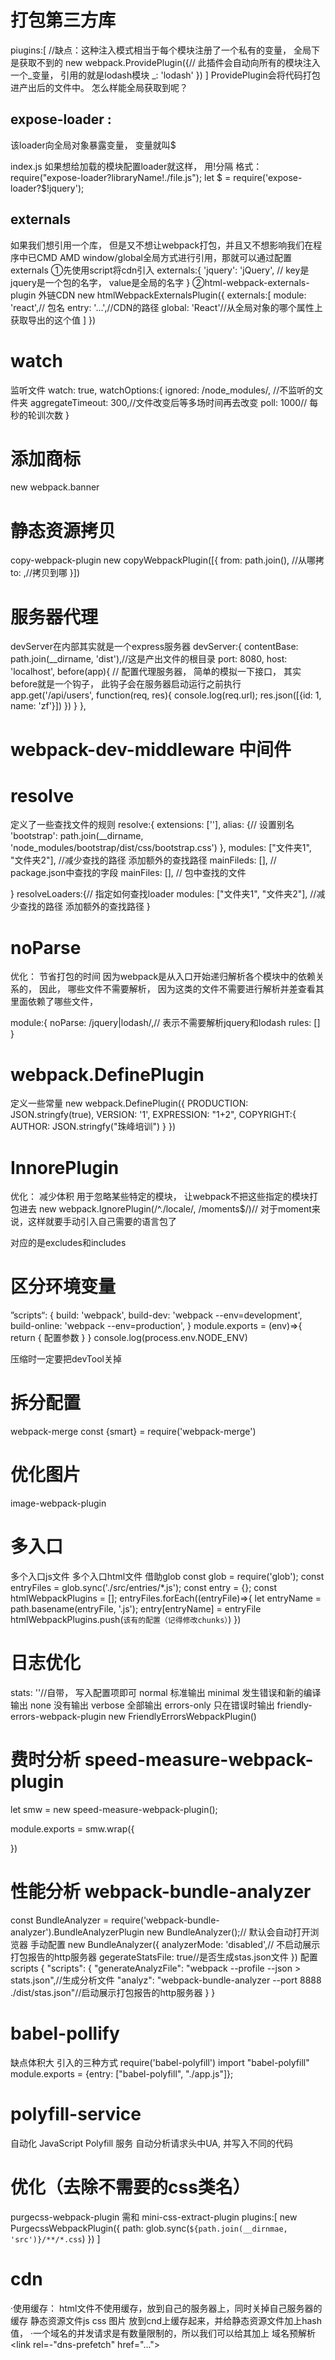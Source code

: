 # 打包第三方库
piugins:[
    //缺点：这种注入模式相当于每个模块注册了一个私有的变量， 全局下是获取不到的
    new webpack.ProvidePlugin({// 此插件会自动向所有的模块注入一个_变量， 引用的就是lodash模块
        _: 'lodash'
    })
]
ProvidePlugin会将代码打包进产出后的文件中。
怎么样能全局获取到呢？
## expose-loader : 
该loader向全局对象暴露变量， 变量就叫$

index.js
如果想给加载的模块配置loader就这样， 用!分隔
格式：
require("expose-loader?libraryName!./file.js");
let $ = require('expose-loader?$!jquery');

## externals
如果我们想引用一个库， 但是又不想让webpack打包，并且又不想影响我们在程序中已CMD AMD window/global全局方式进行引用，那就可以通过配置externals
①先使用script将cdn引入
externals:{
    'jquery': 'jQuery', // key是jquery是一个包的名字， value是全局的名字
}
②html-webpack-externals-plugin
外链CDN
new htmlWebpackExternalsPlugin({
    externals:[
        module: 'react',// 包名
        entry: '...',//CDN的路径
        global: 'React'//从全局对象的哪个属性上获取导出的这个值
    ]
})

# watch
监听文件
watch: true,
watchOptions:{
    ignored: /node_modules/, //不监听的文件夹
    aggregateTimeout: 300,//文件改变后等多场时间再去改变
    poll: 1000// 每秒的轮训次数
}
# 添加商标
new webpack.banner

# 静态资源拷贝
copy-webpack-plugin
new copyWebpackPlugin([{
    from: path.join(), //从哪拷
    to: ,//拷贝到哪 
}])
# 服务器代理
devServer在内部其实就是一个express服务器
devServer:{
        contentBase: path.join(__dirname, 'dist'),//这是产出文件的根目录
        port: 8080,
        host: 'localhost',
        before(app){ // 配置代理服务器， 简单的模拟一下接口， 其实before就是一个钩子， 此钩子会在服务器启动运行之前执行    
            app.get('/api/users', function(req, res){
                console.log(req.url);
                res.json([{id: 1, name: 'zf'}])
            })
        }
        <!-- proxy: {
            "/api": {
                target: "http://localhost:3000",
                pathRewrite: {"^/api": ""}
            }
        } -->
}, 

# webpack-dev-middleware 中间件


# resolve
定义了一些查找文件的规则
resolve:{
    extensions: [''],
    alias: {// 设置别名
        'bootstrap': path.join(__dirname, 'node_modules/bootstrap/dist/css/bootstrap.css')
    },
    modules: ["文件夹1", "文件夹2"], //减少查找的路径 添加额外的查找路径
    mainFileds: [], // package.json中查找的字段
    mainFiles: [], // 包中查找的文件
    
}
resolveLoaders:{// 指定如何查找loader
     modules: ["文件夹1", "文件夹2"], //减少查找的路径 添加额外的查找路径
}

# noParse
优化： 节省打包的时间
因为webpack是从入口开始递归解析各个模块中的依赖关系的，
因此，
哪些文件不需要解析， 因为这类的文件不需要进行解析并差查看其里面依赖了哪些文件，

module:{
    noParse: /jquery|lodash/,// 表示不需要解析jquery和lodash
    rules: []
}

# webpack.DefinePlugin
定义一些常量
new webpack.DefinePlugin({
    PRODUCTION: JSON.stringfy(true),
    VERSION: '1',
    EXPRESSION: "1+2",
    COPYRIGHT:{
        AUTHOR: JSON.stringfy("珠峰培训")
    }
})

# InnorePlugin
优化： 减少体积
用于忽略某些特定的模块， 让webpack不把这些指定的模块打包进去
new webpack.IgnorePlugin(/^\.\/locale/, /moments$/)// 对于moment来说，这样就要手动引入自己需要的语言包了

对应的是excludes和includes

# 区分环境变量
”scripts“: {
    build: 'webpack',
    build-dev: 'webpack --env=development',
    build-online: 'webpack --env=production',
}
module.exports = (env)=>{
    return {
        配置参数
    }
}
console.log(process.env.NODE_ENV)

压缩时一定要把devTool关掉 

# 拆分配置
webpack-merge
const {smart} = require('webpack-merge')
# 优化图片
image-webpack-plugin

# 多入口
多个入口js文件
多个入口html文件
借助glob
const glob = require('glob');
const entryFiles = glob.sync('./src/entries/*.js');
const entry = {};
const htmlWebpackPlugins = [];
entryFiles.forEach((entryFile)=>{
    let entryName = path.basename(entryFile, '.js');
    entry[entryName] = entryFile
    htmlWebpackPlugins.push(`该有的配置（记得修改chunks）`)
})
# 日志优化

stats: ''//自带， 写入配置项即可
    normal 标准输出
    minimal 发生错误和新的编译输出
    none 没有输出
    verbose 全部输出
    errors-only 只在错误时输出
friendly-errors-webpack-plugin
new FriendlyErrorsWebpackPlugin()

# 费时分析 speed-measure-webpack-plugin   
let smw = new speed-measure-webpack-plugin();

module.exports = smw.wrap({

})
# 性能分析 webpack-bundle-analyzer
const BundleAnalyzer = require('webpack-bundle-analyzer').BundleAnalyzerPlugin
new BundleAnalyzer();// 默认会自动打开浏览器
手动配置
new BundleAnalyzer({
    analyzerMode: 'disabled',// 不启动展示打包报告的http服务器
    gegerateStatsFile: true//是否生成stas.json文件
})
配置scripts
{
    "scripts": {
        "generateAnalyzFile": "webpack --profile --json > stats.json",//生成分析文件
        "analyz": "webpack-bundle-analyzer --port 8888 ./dist/stas.json"//启动展示打包报告的http服务器
    }
}

# babel-pollify
缺点体积大
引入的三种方式
require('babel-polyfill')
import "babel-polyfill"
module.exports = {entry: ["babel-polyfill", "./app.js"]};

# polyfill-service
自动化 JavaScript Polyfill 服务
自动分析请求头中UA, 并写入不同的代码
<script src="https"//polyfill.io/v3/polyfill.min.js"></script>

# 优化（去除不需要的css类名）
purgecss-webpack-plugin
需和 mini-css-extract-plugin
plugins:[
    new PurgecssWebpackPlugin({
        path: glob.sync(`${path.join(__dirnmae, 'src')}/**/*.css`)
    })
]

# cdn
·使用缓存：
    html文件不使用缓存，放到自己的服务器上，同时关掉自己服务器的缓存
    静态资源文件js css 图片 放到cnd上缓存起来，并给静态资源文件加上hash值，
·一个域名的并发请求是有数量限制的，所以我们可以给其加上 域名预解析<link rel=-"dns-prefetch" href="...">
